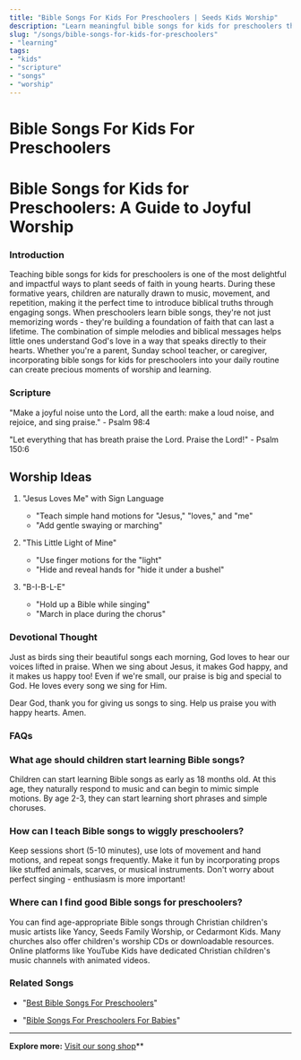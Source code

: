 ```yaml
---
title: "Bible Songs For Kids For Preschoolers | Seeds Kids Worship"
description: "Learn meaningful bible songs for kids for preschoolers that teach Scripture through music. Interactive worship resources for kids and families."
slug: "/songs/bible-songs-for-kids-for-preschoolers"
- "learning"
tags:
- "kids"
- "scripture"
- "songs"
- "worship"
---
```


# Bible Songs For Kids For Preschoolers

# Bible Songs for Kids for Preschoolers: A Guide to Joyful Worship

### Introduction
Teaching bible songs for kids for preschoolers is one of the most delightful and impactful ways to plant seeds of faith in young hearts. During these formative years, children are naturally drawn to music, movement, and repetition, making it the perfect time to introduce biblical truths through engaging songs. When preschoolers learn bible songs, they're not just memorizing words - they're building a foundation of faith that can last a lifetime. The combination of simple melodies and biblical messages helps little ones understand God's love in a way that speaks directly to their hearts. Whether you're a parent, Sunday school teacher, or caregiver, incorporating bible songs for kids for preschoolers into your daily routine can create precious moments of worship and learning.

### Scripture
"Make a joyful noise unto the Lord, all the earth: make a loud noise, and rejoice, and sing praise." - Psalm 98:4

"Let everything that has breath praise the Lord. Praise the Lord!" - Psalm 150:6

## Worship Ideas
1. "Jesus Loves Me" with Sign Language
   - "Teach simple hand motions for "Jesus," "loves," and "me"
   - "Add gentle swaying or marching"

2. "This Little Light of Mine"
   - "Use finger motions for the "light"
   - "Hide and reveal hands for "hide it under a bushel"

3. "B-I-B-L-E"
   - "Hold up a Bible while singing"
   - "March in place during the chorus"

### Devotional Thought
Just as birds sing their beautiful songs each morning, God loves to hear our voices lifted in praise. When we sing about Jesus, it makes God happy, and it makes us happy too! Even if we're small, our praise is big and special to God. He loves every song we sing for Him.

Dear God, thank you for giving us songs to sing. Help us praise you with happy hearts. Amen.

### FAQs

### What age should children start learning Bible songs?
Children can start learning Bible songs as early as 18 months old. At this age, they naturally respond to music and can begin to mimic simple motions. By age 2-3, they can start learning short phrases and simple choruses.

### How can I teach Bible songs to wiggly preschoolers?
Keep sessions short (5-10 minutes), use lots of movement and hand motions, and repeat songs frequently. Make it fun by incorporating props like stuffed animals, scarves, or musical instruments. Don't worry about perfect singing - enthusiasm is more important!

### Where can I find good Bible songs for preschoolers?
You can find age-appropriate Bible songs through Christian children's music artists like Yancy, Seeds Family Worship, or Cedarmont Kids. Many churches also offer children's worship CDs or downloadable resources. Online platforms like YouTube Kids have dedicated Christian children's music channels with animated videos.

### Related Songs

- "[Best Bible Songs For Preschoolers](/songs/best-bible-songs-for-preschoolers/)"

- "[Bible Songs For Preschoolers For Babies](/songs/bible-songs-for-preschoolers-for-babies/)"

---

**Explore more:** [Visit our song shop](https://seedskidsworship.com/shop)**

<!-- Schema Markup -->
<script type="application/ld+json">
{
  "@context": "https://schema.org",
  "@type": "MusicRecording",
  "name": "Bible Songs For Kids For Preschoolers",
  "byArtist": {
    "@type": "MusicGroup",
    "name": "Seeds Kids Worship"
  },
  "isFamilyFriendly": true,
  "url": "https://seedskidsworship.com/songs/bible-songs-for-kids-for-preschoolers/"
}
</script>
